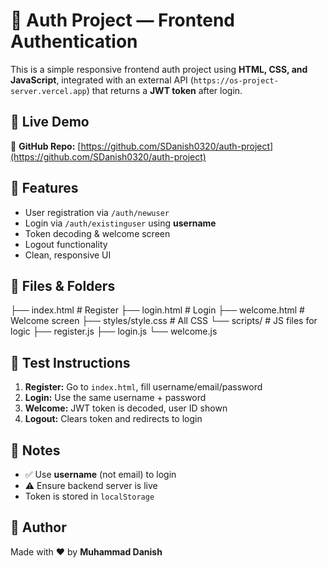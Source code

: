 # 🔐 Auth Project — Frontend Authentication

This is a simple responsive frontend auth project using **HTML, CSS, and JavaScript**, integrated with an external API (`https://os-project-server.vercel.app`) that returns a **JWT token** after login.

## 🚀 Live Demo

🔗 **GitHub Repo:** [https://github.com/SDanish0320/auth-project](https://github.com/SDanish0320/auth-project)  

## 🔑 Features

- User registration via `/auth/newuser`
- Login via `/auth/existinguser` using **username**
- Token decoding & welcome screen
- Logout functionality
- Clean, responsive UI

## 📁 Files & Folders

├── index.html # Register
├── login.html # Login
├── welcome.html # Welcome screen
├── styles/style.css # All CSS
└── scripts/ # JS files for logic
├── register.js
├── login.js
└── welcome.js

## 🧪 Test Instructions

1. **Register:** Go to `index.html`, fill username/email/password
2. **Login:** Use the same username + password
3. **Welcome:** JWT token is decoded, user ID shown
4. **Logout:** Clears token and redirects to login

## 📎 Notes

- ✅ Use **username** (not email) to login
- ⚠ Ensure backend server is live
- Token is stored in `localStorage`

## 👤 Author

Made with ❤️ by **Muhammad Danish**
